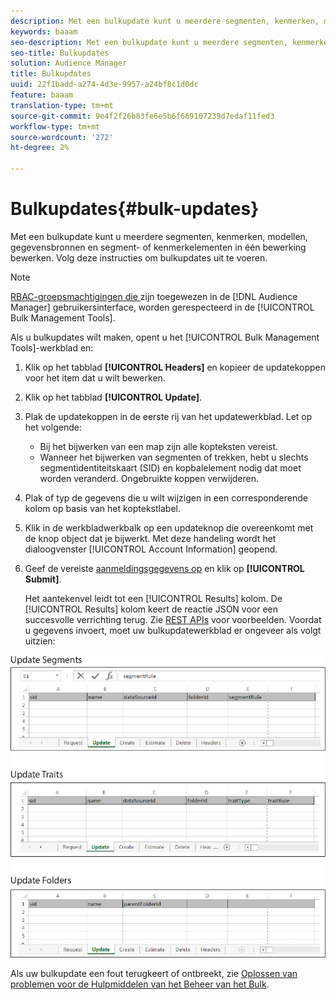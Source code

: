 ```yaml
---
description: Met een bulkupdate kunt u meerdere segmenten, kenmerken, modellen, gegevensbronnen en segment- of kenmerkelementen in één bewerking bewerken. Volg deze instructies om bulkupdates uit te voeren.
keywords: baaam
seo-description: Met een bulkupdate kunt u meerdere segmenten, kenmerken, modellen, gegevensbronnen en segment- of kenmerkelementen in één bewerking bewerken. Volg deze instructies om bulkupdates uit te voeren.
seo-title: Bulkupdates
solution: Audience Manager
title: Bulkupdates
uuid: 22f1badd-a274-4d3e-9957-a24bf8c1d0dc
feature: baaam
translation-type: tm+mt
source-git-commit: 9e4f2f26b83fe6e5b6f669107239d7edaf11fed3
workflow-type: tm+mt
source-wordcount: '272'
ht-degree: 2%

---
```



# Bulkupdates{#bulk-updates}

Met een bulkupdate kunt u meerdere segmenten, kenmerken, modellen, gegevensbronnen en segment- of kenmerkelementen in één bewerking bewerken. Volg deze instructies om bulkupdates uit te voeren.

<!-- 

t_bulk_updates.xml

 -->

>[!NOTE]
>
>[RBAC-groepsmachtigingen die ](../../features/administration/administration-overview.md) zijn toegewezen in de  [!DNL Audience Manager] gebruikersinterface, worden gerespecteerd in de  [!UICONTROL Bulk Management Tools].

Als u bulkupdates wilt maken, opent u het [!UICONTROL Bulk Management Tools]-werkblad en:

1. Klik op het tabblad **[!UICONTROL Headers]** en kopieer de updatekoppen voor het item dat u wilt bewerken.
2. Klik op het tabblad **[!UICONTROL Update]**.
3. Plak de updatekoppen in de eerste rij van het updatewerkblad. Let op het volgende:

   * Bij het bijwerken van een map zijn alle kopteksten vereist.
   * Wanneer het bijwerken van segmenten of trekken, hebt u slechts segmentidentiteitskaart (SID) en kopbalelement nodig dat moet worden veranderd. Ongebruikte koppen verwijderen.

4. Plak of typ de gegevens die u wilt wijzigen in een corresponderende kolom op basis van het koptekstlabel.
5. Klik in de werkbladwerkbalk op een updateknop die overeenkomt met de knop        object dat je bijwerkt.
Met deze handeling wordt het dialoogvenster [!UICONTROL Account Information] geopend.

6. Geef de vereiste [aanmeldingsgegevens op](../../reference/bulk-management-tools/bulk-management-intro.md#auth-reqs) en klik op **[!UICONTROL Submit]**.

   Het aantekenvel leidt tot een [!UICONTROL Results] kolom. De [!UICONTROL Results] kolom keert de reactie JSON voor een succesvolle verrichting terug. Zie [REST APIs](../../api/rest-api-main/rest-api-main.md) voor voorbeelden. Voordat u gegevens invoert, moet uw bulkupdatewerkblad er ongeveer als volgt uitzien:

![](assets/update.png)

Als uw bulkupdate een fout terugkeert of ontbreekt, zie [Oplossen van problemen voor de Hulpmiddelen van het Beheer van het Bulk](../../reference/bulk-management-tools/bulk-troubleshooting.md).
